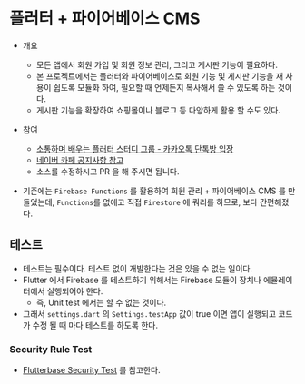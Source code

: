 # 플러터 + 파이어베이스 CMS

* 개요
  * 모든 앱에서 회원 가입 및 회원 정보 관리, 그리고 게시판 기능이 필요하다.
  * 본 프로젝트에서는 플러터와 파이어베이스로 회원 기능 및 게시판 기능을 재 사용이 쉽도록 모듈화 하여, 필요할 때 언제든지 복사해서 쓸 수 있도록 하는 것이다.
  * 게시판 기능을 확장하여 쇼핑몰이나 블로그 등 다양하게 활용 할 수도 있다.

* 참여
  * [소통하며 배우는 플러터 스터디 그룹 - 카카오톡 단톡방 입장](https://open.kakao.com/o/g20m41Mb)
  * [네이버 카페 공지사항 참고](https://cafe.naver.com/ionic2/1869)
  * 소스를 수정하시고 PR 을 해 주시면 됩니다.


* 기존에는 `Firebase Functions` 를 활용하여 회원 관리 + 파이어베이스 CMS 를 만들었는데, `Functions`를 없애고 직접 `Firestore` 에 쿼리를 하므로, 보다 간편해졌다.



## 테스트

* 테스트는 필수이다. 테스트 없이 개발한다는 것은 있을 수 없는 일이다.
* Flutter 에서 Firebase 를 테스트하기 위해서는 Firebase 모듈이 장치나 에뮬레이터에서 실행되어야 한다.
  * 즉, Unit test 에서는 할 수 없는 것이다.
* 그래서 `settings.dart` 의 `Settings.testApp` 값이 true 이면 앱이 실행되고 코드가 수정 될 때 마다 테스트를 하도록 한다.


### Security Rule Test

* [Flutterbase Security Test](https://github.com/thruthesky/flutterbase-security-test) 를 참고한다.
